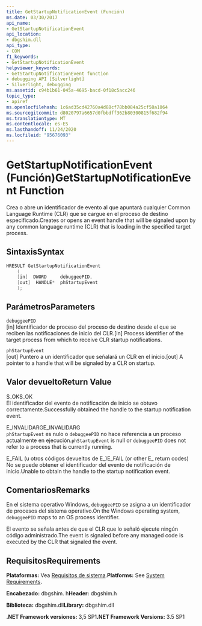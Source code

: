 ```yaml
---
title: GetStartupNotificationEvent (Función)
ms.date: 03/30/2017
api_name:
- GetStartupNotificationEvent
api_location:
- dbgshim.dll
api_type:
- COM
f1_keywords:
- GetStartupNotificationEvent
helpviewer_keywords:
- GetStartupNotificationEvent function
- debugging API [Silverlight]
- Silverlight, debugging
ms.assetid: c94b1b61-045a-4695-bacd-0f18c5acc246
topic_type:
- apiref
ms.openlocfilehash: 1c6ad35cd42760a4d88cf78bb084a25cf58a1064
ms.sourcegitcommit: d8020797a6657d0fbbdff362b80300815f682f94
ms.translationtype: MT
ms.contentlocale: es-ES
ms.lasthandoff: 11/24/2020
ms.locfileid: "95676093"
---
```

# <a name="getstartupnotificationevent-function"></a><span data-ttu-id="0b732-102">GetStartupNotificationEvent (Función)</span><span class="sxs-lookup"><span data-stu-id="0b732-102">GetStartupNotificationEvent Function</span></span>

<span data-ttu-id="0b732-103">Crea o abre un identificador de evento al que apuntará cualquier Common Language Runtime (CLR) que se cargue en el proceso de destino especificado.</span><span class="sxs-lookup"><span data-stu-id="0b732-103">Creates or opens an event handle that will be signaled upon by any common language runtime (CLR) that is loading in the specified target process.</span></span>  
  
## <a name="syntax"></a><span data-ttu-id="0b732-104">Sintaxis</span><span class="sxs-lookup"><span data-stu-id="0b732-104">Syntax</span></span>  
  
```cpp  
HRESULT GetStartupNotificationEvent  
    (  
    [in]  DWORD     debuggeePID,  
    [out]  HANDLE*  phStartupEvent  
    );  
```  
  
## <a name="parameters"></a><span data-ttu-id="0b732-105">Parámetros</span><span class="sxs-lookup"><span data-stu-id="0b732-105">Parameters</span></span>  

 `debuggeePID`  
 <span data-ttu-id="0b732-106">[in] Identificador de proceso del proceso de destino desde el que se reciben las notificaciones de inicio del CLR.</span><span class="sxs-lookup"><span data-stu-id="0b732-106">[in] Process identifier of the target process from which to receive CLR startup notifications.</span></span>  
  
 `phStartupEvent`  
 <span data-ttu-id="0b732-107">[out] Puntero a un identificador que señalará un CLR en el inicio.</span><span class="sxs-lookup"><span data-stu-id="0b732-107">[out] A pointer to a handle that will be signaled by a CLR on startup.</span></span>  
  
## <a name="return-value"></a><span data-ttu-id="0b732-108">Valor devuelto</span><span class="sxs-lookup"><span data-stu-id="0b732-108">Return Value</span></span>  

 <span data-ttu-id="0b732-109">S_OK</span><span class="sxs-lookup"><span data-stu-id="0b732-109">S_OK</span></span>  
 <span data-ttu-id="0b732-110">El identificador del evento de notificación de inicio se obtuvo correctamente.</span><span class="sxs-lookup"><span data-stu-id="0b732-110">Successfully obtained the handle to the startup notification event.</span></span>  
  
 <span data-ttu-id="0b732-111">E_INVALIDARG</span><span class="sxs-lookup"><span data-stu-id="0b732-111">E_INVALIDARG</span></span>  
 <span data-ttu-id="0b732-112">`phStartupEvent` es nulo o `debuggeePID` no hace referencia a un proceso actualmente en ejecución.</span><span class="sxs-lookup"><span data-stu-id="0b732-112">`phStartupEvent` is null or `debuggeePID` does not refer to a process that is currently running.</span></span>  
  
 <span data-ttu-id="0b732-113">E_FAIL (u otros códigos devueltos de E_)</span><span class="sxs-lookup"><span data-stu-id="0b732-113">E_FAIL (or other E_ return codes)</span></span>  
 <span data-ttu-id="0b732-114">No se puede obtener el identificador del evento de notificación de inicio.</span><span class="sxs-lookup"><span data-stu-id="0b732-114">Unable to obtain the handle to the startup notification event.</span></span>  
  
## <a name="remarks"></a><span data-ttu-id="0b732-115">Comentarios</span><span class="sxs-lookup"><span data-stu-id="0b732-115">Remarks</span></span>  

 <span data-ttu-id="0b732-116">En el sistema operativo Windows, `debuggeePID` se asigna a un identificador de procesos del sistema operativo.</span><span class="sxs-lookup"><span data-stu-id="0b732-116">On the Windows operating system, `debuggeePID` maps to an OS process identifier.</span></span>  
  
 <span data-ttu-id="0b732-117">El evento se señala antes de que el CLR que lo señaló ejecute ningún código administrado.</span><span class="sxs-lookup"><span data-stu-id="0b732-117">The event is signaled before any managed code is executed by the CLR that signaled the event.</span></span>  
  
## <a name="requirements"></a><span data-ttu-id="0b732-118">Requisitos</span><span class="sxs-lookup"><span data-stu-id="0b732-118">Requirements</span></span>  

 <span data-ttu-id="0b732-119">**Plataformas:** Vea [Requisitos de sistema](../../get-started/system-requirements.md).</span><span class="sxs-lookup"><span data-stu-id="0b732-119">**Platforms:** See [System Requirements](../../get-started/system-requirements.md).</span></span>  
  
 <span data-ttu-id="0b732-120">**Encabezado:** dbgshim. h</span><span class="sxs-lookup"><span data-stu-id="0b732-120">**Header:** dbgshim.h</span></span>  
  
 <span data-ttu-id="0b732-121">**Biblioteca:** dbgshim.dll</span><span class="sxs-lookup"><span data-stu-id="0b732-121">**Library:** dbgshim.dll</span></span>  
  
 <span data-ttu-id="0b732-122">**.NET Framework versiones:** 3,5 SP1</span><span class="sxs-lookup"><span data-stu-id="0b732-122">**.NET Framework Versions:** 3.5 SP1</span></span>
